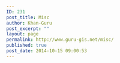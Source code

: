 ```yaml
---
ID: 231
post_title: Misc
author: Khan-Guru
post_excerpt: ""
layout: page
permalink: http://www.guru-gis.net/misc/
published: true
post_date: 2014-10-15 09:00:53
---
```

&nbsp;

&nbsp;